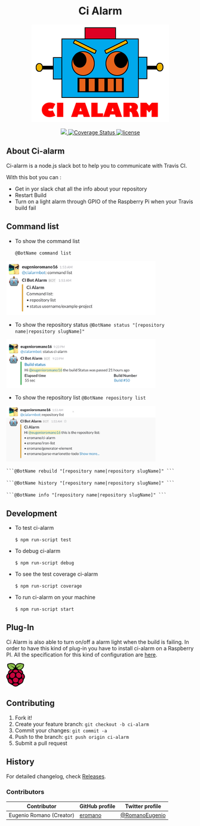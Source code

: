 <h1 align="center">Ci Alarm</h1>
<p align="center">
  <img title="ci alarm" src='ci-alarm-logo.png' />
</p>
<p align="center">
  <a title='Build Status' href="https://travis-ci.org/eromano/ci-alarm">
    <img src='https://travis-ci.org/eromano/ci-alarm.svg?branch=master' />
  </a>
  <a href='https://coveralls.io/r/eromano/ci-alarm'>
    <img src='https://img.shields.io/coveralls/eromano/ci-alarm.svg' alt='Coverage Status' />
  </a>
    <a href='https://github.com/eromano/ci-alarm/blob/master/LICENSE'>
      <img src='https://img.shields.io/badge/license-MIT-blue.svg' alt='license' />
    </a>
</p>

## About Ci-alarm
Ci-alarm is a  node.js slack bot to help you to communicate with Travis CI.

With this bot you can :
* Get in yor slack chat all the info about your repository
* Restart Build
* Turn on a light alarm through GPIO of the Raspberry Pi when your Travis build fail

## Command list

* To show the command list

    ```@BotName command list ```
<p align="left" >
  <img title="ci alarm" src='doc/img/command list.png' style="width: 400px;max-width:100%;"/>
</p>

* To show the repository status
    ```@BotName status "[repository name|repository slugName]" ```
<p align="left" >
  <img title="ci alarm" src='doc/img/status.png' style="width: 400px;max-width:100%;"/>
</p>

* To show the repository list
    ```@BotName repository list ```
<p align="left"  >
  <img title="ci alarm" src='doc/img/repo list.png' style="width: 400px;max-width:100%;"/>
</p>

    ```@BotName rebuild "[repository name|repository slugName]" ```

    ```@BotName history "[repository name|repository slugName]" ```

    ```@BotName info "[repository name|repository slugName]" ```


## Development

* To test ci-alarm

    ```$ npm run-script test```

* To debug ci-alarm

    ```$ npm run-script debug```

* To see the test coverage ci-alarm

    ```$ npm run-script coverage```

* To run ci-alarm on your machine

    ```$ npm run-script start```

## Plug-In
Ci Alarm is also able to turn on/off a alarm light when the build is failing.
In order to have this kind of plug-in you have to install ci-alarm on a Raspberry PI.
All the specification for this kind of configuration are [here](https://github.com/eromano/ci-alarm/blob/master/doc/README.md).

<p align="left"  >
  <img title="ci alarm light alarm schema components" src='doc/img/raspberry-pi-logo.png' style="width: 100px;max-width:10%;" />
</p>

## Contributing

1. Fork it!
2. Create your feature branch: `git checkout -b ci-alarm`
3. Commit your changes: `git commit -a `
4. Push to the branch: `git push origin ci-alarm`
5. Submit a pull request

## History

For detailed changelog, check [Releases](https://github.com/eromano/ci-alarm/releases).

### Contributors

Contributor | GitHub profile | Twitter profile |
--- | --- | ---
Eugenio Romano (Creator) | [eromano](https://github.com/eromano) | [@RomanoEugenio](https://twitter.com/RomanoEugenio)

